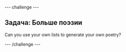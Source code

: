 \--- challenge \---

## Задача: Больше поэзии

Can you use your own lists to generate your own poetry?

\--- /challenge \---